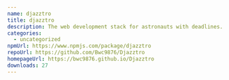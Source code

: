 ```yaml
---
name: djazztro
title: djazztro
description: The web development stack for astronauts with deadlines.
categories:
  - uncategorized
npmUrl: https://www.npmjs.com/package/djazztro
repoUrl: https://github.com/Bwc9876/Djazztro
homepageUrl: https://bwc9876.github.io/Djazztro
downloads: 27
---
```


